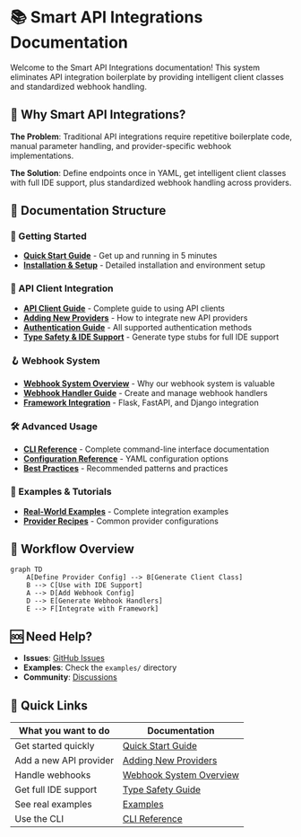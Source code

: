 # 📚 Smart API Integrations Documentation

Welcome to the Smart API Integrations documentation! This system eliminates API integration boilerplate by providing intelligent client classes and standardized webhook handling.

## 🎯 Why Smart API Integrations?

**The Problem**: Traditional API integrations require repetitive boilerplate code, manual parameter handling, and provider-specific webhook implementations.

**The Solution**: Define endpoints once in YAML, get intelligent client classes with full IDE support, plus standardized webhook handling across providers.

## 📖 Documentation Structure

### 🚀 Getting Started
- **[Quick Start Guide](quick-start-guide.md)** - Get up and running in 5 minutes
- **[Installation & Setup](installation-setup.md)** - Detailed installation and environment setup

### 🔌 API Client Integration
- **[API Client Guide](api-client-guide.md)** - Complete guide to using API clients
- **[Adding New Providers](adding-new-providers.md)** - How to integrate new API providers
- **[Authentication Guide](authentication-guide.md)** - All supported authentication methods
- **[Type Safety & IDE Support](type-safety-guide.md)** - Generate type stubs for full IDE support

### 🪝 Webhook System
- **[Webhook System Overview](webhook-system-overview.md)** - Why our webhook system is valuable
- **[Webhook Handler Guide](webhook-handler-guide.md)** - Create and manage webhook handlers
- **[Framework Integration](framework-integration-guide.md)** - Flask, FastAPI, and Django integration

### 🛠️ Advanced Usage
- **[CLI Reference](cli-reference.md)** - Complete command-line interface documentation
- **[Configuration Reference](configuration-reference.md)** - YAML configuration options
- **[Best Practices](best-practices.md)** - Recommended patterns and practices

### 🎯 Examples & Tutorials
- **[Real-World Examples](examples/README.md)** - Complete integration examples
- **[Provider Recipes](provider-recipes.md)** - Common provider configurations

## 🔄 Workflow Overview

```mermaid
graph TD
    A[Define Provider Config] --> B[Generate Client Class]
    B --> C[Use with IDE Support]
    A --> D[Add Webhook Config]
    D --> E[Generate Webhook Handlers]
    E --> F[Integrate with Framework]
```

## 🆘 Need Help?

- **Issues**: [GitHub Issues](https://github.com/yourusername/smart-api-integrations/issues)
- **Examples**: Check the `examples/` directory
- **Community**: [Discussions](https://github.com/yourusername/smart-api-integrations/discussions)

## 🚀 Quick Links

| What you want to do | Documentation |
|---------------------|---------------|
| Get started quickly | [Quick Start Guide](quick-start-guide.md) |
| Add a new API provider | [Adding New Providers](adding-new-providers.md) |
| Handle webhooks | [Webhook System Overview](webhook-system-overview.md) |
| Get full IDE support | [Type Safety Guide](type-safety-guide.md) |
| See real examples | [Examples](examples/README.md) |
| Use the CLI | [CLI Reference](cli-reference.md) | 